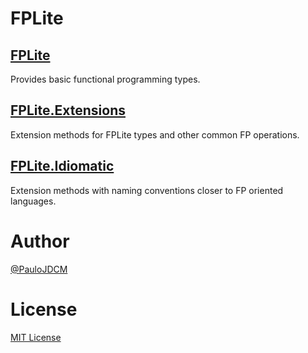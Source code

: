﻿# FPLite

## [FPLite](FPLite/README.md)
Provides basic functional programming types.


## [FPLite.Extensions](FPLite.Extensions/README.md)
Extension methods for FPLite types and other common FP operations.


## [FPLite.Idiomatic](FPLite.Idiomatic/README.md)
Extension methods with naming conventions closer to FP oriented languages.

# Author
[@PauloJDCM](https://github.com/PauloJDCM)

# License
[MIT License](LICENSE.txt)